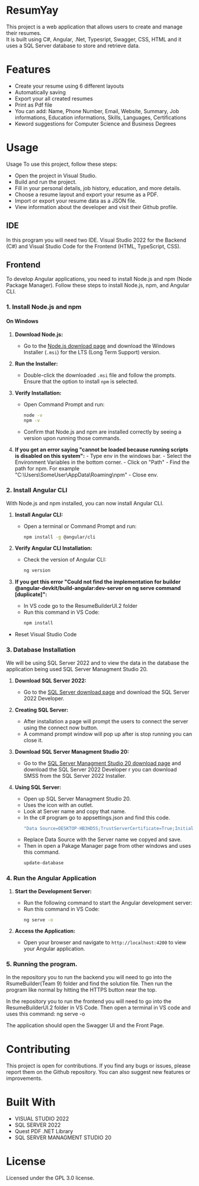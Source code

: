 # ResumYay
This project is a web application that allows users to create and manage their resumes.<br>
It is built using C#, Angular, .Net, Typesript, Swagger, CSS, HTML and it uses a SQL Server database to store and retrieve data.<br>
<h1>Features</h1>
<ul>
  <li>Create your resume using 6 different layouts</li>
  <li>Automatically saving</li>
  <li>Export your all created resumes</li>
  <li>Print as Pdf file</li>
  <li>You can add: Name, Phone Number, Email, Website, Summary, Job informations, Education informations, Skills, Languages, Certifications</li>
  <li>Keword suggestions for Computer Science and Business Degrees</li>
</ul>

<h1>Usage</h1>
Usage
To use this project, follow these steps:
<ul>
<li>Open the project in Visual Studio.</li>
<li>Build and run the project.</li>
<li>Fill in your personal details, job history, education, and more details.</li>
<li>Choose a resume layout and export your resume as a PDF.</li>
<li>Import or export your resume data as a JSON file.</li>
<li>View information about the developer and visit their Github profile.</li>
</ul>

## IDE

In this program you will need two IDE. Visual Studio 2022 for the Backend (C#) and Visual Studio Code for the Frontend (HTML, TypeScript, CSS).

## Frontend

To develop Angular applications, you need to install Node.js and npm (Node Package Manager). Follow these steps to install Node.js, npm, and Angular CLI.

### 1. Install Node.js and npm

#### On Windows

1. **Download Node.js:**
   - Go to the [Node.js download page](https://nodejs.org/) and download the Windows Installer (`.msi`) for the LTS (Long Term Support) version.

2. **Run the Installer:**
   - Double-click the downloaded `.msi` file and follow the prompts. Ensure that the option to install `npm` is selected.

3. **Verify Installation:**
   - Open Command Prompt and run:
     ```bash
     node -v
     npm -v
     ```
   - Confirm that Node.js and npm are installed correctly by seeing a version upon running those commands.

4.    **If you get an error saying "cannot be loaded because running scripts is disabled on this system":**
    - Type env in the windows bar.
    - Select the Environment Variables in the bottom corner.
    - Click on "Path"
    - Find the path for npm. For example "C:\Users\SomeUser\AppData\Roaming\npm"
    - Close env.

### 2. Install Angular CLI

With Node.js and npm installed, you can now install Angular CLI.

1. **Install Angular CLI:**
   - Open a terminal or Command Prompt and run:
     ```bash
     npm install -g @angular/cli
     ```

2. **Verify Angular CLI Installation:**
   - Check the version of Angular CLI:
     ```bash
     ng version
     ```

3. **If you get this error "Could not find the implementation for builder @angular-devkit/build-angular:dev-server on ng serve command [duplicate]":**
   - In VS code go to the ResumeBuilderUI.2 folder
   - Run this command in VS Code:
     ```bash
     npm install
     ```
  - Reset Visual Studio Code
### 3. Database Installation

We will be using SQL Server 2022 and to view the data in the database the application being used 
SQL Server Managment Studio 20.

1. **Download SQL Server 2022:**
   - Go to the [SQL Server download page](https://learn.microsoft.com/en-us/sql/ssms/download-sql-server-management-studio-ssms?view=sql-server-ver16) and download the SQL Server 2022 Developer.

2. **Creating SQL Server:**
   - After installation a page will prompt the users to connect the server using the connect now button.
   - A command prompt window will pop up after is stop running you can close it.

3. **Download SQL Server Managment Studio 20:**
   - Go to the [SQL Server Managment Studio 20 download page](https://www.microsoft.com/en-us/sql-server/sql-server-downloads) and download the SQL Server 2022 Developer r you can download SMSS from the SQL Server 2022 Installer.

2. **Using SQL Server:**
   - Open up SQL Server Managment Studio 20.
   - Uses the icon with an outlet.
   - Look at Server name and copy that name.
   - In the c# program go to appsettings.json and find this code.
      ```bash
     "Data Source=DESKTOP-HB3HD5S;TrustServerCertificate=True;Initial Catalog = ResumeBuilderDb; Integrated Security = true;"
     ```
   - Replace Data Source with the Server name we copyed and save.
   - Then in open a Pakage Manager page from other windows and uses this command.
      ```bash
     update-database
     ```

### 4. Run the Angular Application

1. **Start the Development Server:**
   - Run the following command to start the Angular development server:
   - Run this command in VS Code: 
     ```bash
     ng serve -o
     ```

2. **Access the Application:**
   - Open your browser and navigate to `http://localhost:4200` to view your Angular application.


### 5. Running the program.

In the repository you to run the backend you will need to go into the RsumeBuilder(Team 9) folder and find the solution file. Then run the program like normal by hitting the HTTPS button near the top.

In the repository you to run the frontend you will need to go into the ResumeBuilderUI.2 folder in VS Code. Then open a terminal in VS code and uses this command: ng serve -o

The application should open the Swagger UI and the Front Page.


<h1>Contributing</h1>
This project is open for contributions. If you find any bugs or issues, please report them on the Github repository. You can also suggest new features or improvements.

<h1>Built With</h1>
<ul>
  <li>VISUAL STUDIO 2022</li>
  <li>SQL SERVER 2022</li>
  <li>Quest PDF .NET Library</i>   
  <li>SQL SERVER MANAGMENT STUDIO 20</i>
</ul>

<h1>License</h1>
Licensed under the GPL 3.0 license.

